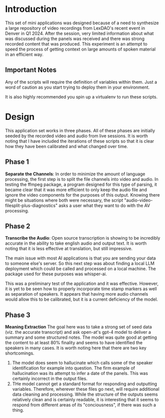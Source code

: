 # Introduction
This set of mini applications was designed because of a need to synthesize a large
repository of video recordings from LexDAO's recent event in Denver in Q1 2024.
After the session, very limited information about what was discussed during the panels was received and there was strong recorded content that was produced.  This experiment is an attempt to speed the process of getting context on large amounts of spoken material in an efficient way.

## Important Notes
Any of the scripts will require the definition of variables within them.  Just a word of caution as you start trying to deploy them in your environment.

It is also highly recommended you spin up a virtualenv to run these scripts. 

# Design
This application set works in three phases.  All of these phases are initially seeded by the recorded video and audio from live sessions.  It is worth noting that I have included the iterations of these scripts so that it is clear how they have been calibrated and what changed over time.

## Phase 1
**Separate the Channels**: 
In order to minimize the amount of language processing, the first step is to split the file channels into video and audio.  In testing the ffmpeg package, a program designed for this type of parsing, it became clear that it was more efficient to only keep the audio file and ignore the video components for the purposes of this output.  Knowing there might be situations where both were necessary, the script "audio-video-filesplit-plus-diagnostics" asks a user what they want to do with the AV processing.

## Phase 2
**Transcribe the Audio**:
Open source transcription is showing to be incredibly accurate in the ability to take english audio and output text.  It is worth noting that it is less effective at translation, but still impressive.  

The main issue with most AI applications is that you are sending your data to someone else's server.  So this next step was about finding a local LLM deployment which could be called and processed on a local machine.  The package used for these purposes was whisper-ai.

This was a preliminary test of the application and it was effective.  However, it is yet to be seen how to properly incorporate time stamp markers as well as separation of speakers.  It appears that having more audio channels would allow this to be calibrated, but it is a current deficiency of the model.

## Phase 3
**Meaning Extraction**
The goal here was to take a strong set of seed data (viz. the accurate transcript) and ask open-at's gpt-4 model to deliver a summary and some structured notes.  The model was quite good at getting the content to at least 80% finality and seems to have identified the speakers in many cases.  It is worth noting here that there are two key shortcomings.  
1. The model does seem to hallucinate which calls some of the speaker identification for example into question.  The firm example of hallucination was its attempt to infer a date of the panels.  This was certainly incorrect in the output files.
2.  THe model cannot get a standard format for responding and outputting variables.  Therefore, wherever these files go next, will require additional data cleaning and processing.  While the structure of the outputs seems relatively clean and is certainly readable, it is interesting that it seems to respond from different areas of its "conciousness", if there was such a thing.
